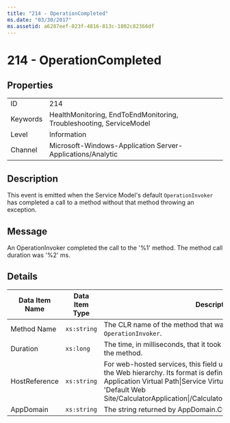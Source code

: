 ```yaml
---
title: "214 - OperationCompleted"
ms.date: "03/30/2017"
ms.assetid: a6287eef-023f-4816-813c-1802c82366df
---
```

# 214 - OperationCompleted
## Properties  
  
|||  
|-|-|  
|ID|214|  
|Keywords|HealthMonitoring, EndToEndMonitoring, Troubleshooting, ServiceModel|  
|Level|Information|  
|Channel|Microsoft-Windows-Application Server-Applications/Analytic|  
  
## Description  
 This event is emitted when the Service Model's default `OperationInvoker` has completed a call to a method without that method throwing an exception.  
  
## Message  
 An OperationInvoker completed the call to the '%1' method. The method call duration was '%2' ms.  
  
## Details  
  
|Data Item Name|Data Item Type|Description|  
|--------------------|--------------------|-----------------|  
|Method Name|`xs:string`|The CLR name of the method that was invoked by the `OperationInvoker`.|  
|Duration|`xs:long`|The time, in milliseconds, that it took the `OperationInvoker` to invoke the method.|  
|HostReference|`xs:string`|For web-hosted services, this field uniquely identifies the service in the Web hierarchy. Its format is defined as 'Web Site Name Application Virtual Path&#124;Service Virtual Path&#124;ServiceName'. Example: 'Default Web Site/CalculatorApplication&#124;/CalculatorService.svc&#124;CalculatorService'.|  
|AppDomain|`xs:string`|The string returned by AppDomain.CurrentDomain.FriendlyName.|
